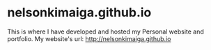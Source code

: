 # nelsonkimaiga.github.io
This is where I have developed and hosted my Personal website and portfolio. 
My website's url: http://nelsonkimaiga.github.io
